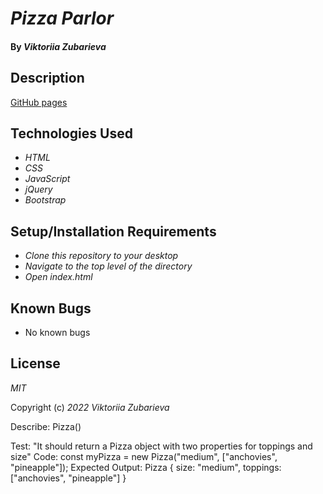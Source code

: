 # _Pizza Parlor_

#### By _**Viktoriia Zubarieva**_
## Description


[GitHub pages]()
## Technologies Used

* _HTML_
* _CSS_
* _JavaScript_
* _jQuery_
* _Bootstrap_

## Setup/Installation Requirements

* _Clone this repository to your desktop_
* _Navigate to the top level of the directory_
* _Open index.html_ 

## Known Bugs

* No known bugs


## License

_MIT_

Copyright (c) _2022_ _Viktoriia Zubarieva_



Describe: Pizza()

Test: "It should return a Pizza object with two properties for toppings and size"
Code: const myPizza = new Pizza("medium", ["anchovies", "pineapple"]);
Expected Output: Pizza { size: "medium", toppings: ["anchovies", "pineapple"] }